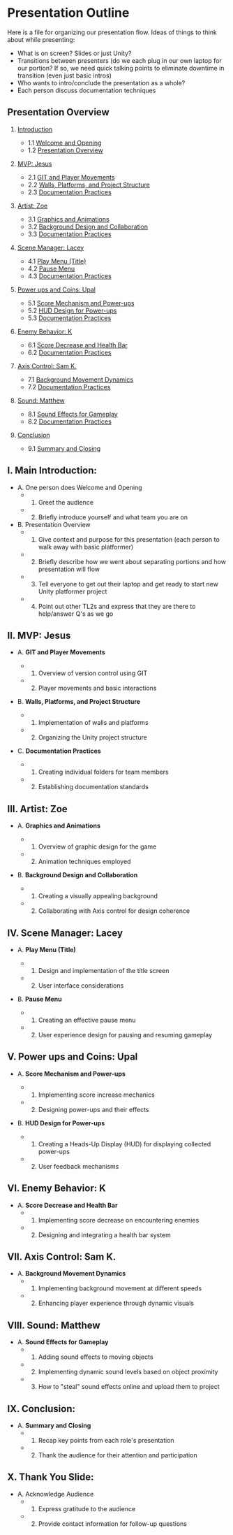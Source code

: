 # Presentation Outline

Here is a file for organizing our presentation flow. 
Ideas of things to think about while presenting:  
- What is on screen? Slides or just Unity?
- Transitions between presenters (do we each plug in our own laptop for our portion? If so, we need quick talking points to eliminate downtime in transition (even just basic intros)
- Who wants to intro/conclude the presentation as a whole?
- Each person discuss documentation techniques

## Presentation Overview
1. [Introduction](#i-main-introduction)
   - 1.1 [Welcome and Opening](#a-welcome-and-opening)
   - 1.2 [Presentation Overview](#b-presentation-overview)

2. [MVP: Jesus](#ii-mvp-jesus)
   - 2.1 [GIT and Player Movements](#a-git-and-player-movements)
   - 2.2 [Walls, Platforms, and Project Structure](#b-walls-platforms-and-project-structure)
   - 2.3 [Documentation Practices](#c-documentation-practices)

3. [Artist: Zoe](#iii-artist-zoe)
   - 3.1 [Graphics and Animations](#a-graphics-and-animations)
   - 3.2 [Background Design and Collaboration](#b-background-design-and-collaboration)
   - 3.3 [Documentation Practices](#c-documentation-practices-1)

4. [Scene Manager: Lacey](#iv-scene-manager-lacey)
   - 4.1 [Play Menu (Title)](#a-play-menu-title)
   - 4.2 [Pause Menu](#b-pause-menu)
   - 4.3 [Documentation Practices](#c-documentation-practices-2)

5. [Power ups and Coins: Upal](#v-power-ups-and-coins-upal)
   - 5.1 [Score Mechanism and Power-ups](#a-score-mechanism-and-power-ups)
   - 5.2 [HUD Design for Power-ups](#b-hud-design-for-power-ups)
   - 5.3 [Documentation Practices](#c-documentation-practices-3)

6. [Enemy Behavior: K](#vi-enemy-behavior-k)
   - 6.1 [Score Decrease and Health Bar](#a-score-decrease-and-health-bar)
   - 6.2 [Documentation Practices](#b-documentation-practices)

7. [Axis Control: Sam K.](#vii-axis-control-sam-k)
   - 7.1 [Background Movement Dynamics](#a-background-movement-dynamics)
   - 7.2 [Documentation Practices](#b-documentation-practices-1)

8. [Sound: Matthew](#viii-sound-matthew)
   - 8.1 [Sound Effects for Gameplay](#a-sound-effects-for-gameplay)
   - 8.2 [Documentation Practices](#b-documentation-practices-2)

9. [Conclusion](#ix-conclusion)
   - 9.1 [Summary and Closing](#a-summary-and-closing)


## I. Main Introduction: 
   - A. One person does Welcome and Opening
       - 1. Greet the audience
       - 2. Briefly introduce yourself and what team you are on
   - B. Presentation Overview
       - 1. Give context and purpose for this presentation (each person to walk away with basic platformer)
       - 2. Briefly describe how we went about separating portions and how presentation will flow
       - 3. Tell everyone to get out their laptop and get ready to start new Unity platformer project
       - 4. Point out other TL2s and express that they are there to help/answer Q's as we go
   
## II. MVP: Jesus
   - A. **GIT and Player Movements**
       - 1. Overview of version control using GIT
       - 2. Player movements and basic interactions

   - B. **Walls, Platforms, and Project Structure**
       - 1. Implementation of walls and platforms
       - 2. Organizing the Unity project structure

   - C. **Documentation Practices**
       - 1. Creating individual folders for team members
       - 2. Establishing documentation standards

## III. Artist: Zoe
   - A. **Graphics and Animations**
       - 1. Overview of graphic design for the game
       - 2. Animation techniques employed

   - B. **Background Design and Collaboration**
       - 1. Creating a visually appealing background
       - 2. Collaborating with Axis control for design coherence

## IV. Scene Manager: Lacey
   - A. **Play Menu (Title)**
       - 1. Design and implementation of the title screen
       - 2. User interface considerations

   - B. **Pause Menu**
       - 1. Creating an effective pause menu
       - 2. User experience design for pausing and resuming gameplay

## V. Power ups and Coins: Upal
   - A. **Score Mechanism and Power-ups**
       - 1. Implementing score increase mechanics
       - 2. Designing power-ups and their effects

   - B. **HUD Design for Power-ups**
       - 1. Creating a Heads-Up Display (HUD) for displaying collected power-ups
       - 2. User feedback mechanisms

## VI. Enemy Behavior: K
   - A. **Score Decrease and Health Bar**
       - 1. Implementing score decrease on encountering enemies
       - 2. Designing and integrating a health bar system

## VII. Axis Control: Sam K.
   - A. **Background Movement Dynamics**
       - 1. Implementing background movement at different speeds
       - 2. Enhancing player experience through dynamic visuals

## VIII. Sound: Matthew
   - A. **Sound Effects for Gameplay**
       - 1. Adding sound effects to moving objects
       - 2. Implementing dynamic sound levels based on object proximity
       - 3. How to "steal" sound effects online and upload them to project

## IX. Conclusion: 
   - A. **Summary and Closing**
       - 1. Recap key points from each role's presentation
       - 2. Thank the audience for their attention and participation
            
## X. Thank You Slide: 
   - A. Acknowledge Audience
       - 1. Express gratitude to the audience
       - 2. Provide contact information for follow-up questions
